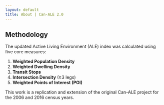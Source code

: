 ```yaml
---
layout: default
title: About | Can-ALE 2.0
---
```

## Methodology

The updated Active Living Environment (ALE) index was calculated using five core measures:

1.  **Weighted Population Density**
2.  **Weighted Dwelling Density**
3.  **Transit Stops**
4.  **Intersection Density** (≥3 legs)
5.  **Weighted Points of Interest (POI)**

This work is a replication and extension of the original Can-ALE project for the 2006 and 2016 census years.
